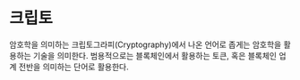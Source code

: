 # 크립토

암호학을 의미하는 크립토그라피(Cryptography)에서 나온 언어로 좁게는 암호학을 활용하는 기술을 의미한다. 범용적으로는 블록체인에서 활용하는 토큰, 혹은 블록체인 업계 전반을 의미하는 단어로 활용한다.
